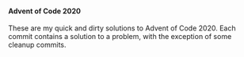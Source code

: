 #### Advent of Code 2020

These are my quick and dirty solutions to Advent of Code 2020. Each commit contains a solution to a problem, with the exception of some cleanup commits.